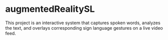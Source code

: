 # augmentedRealitySL
This project is an interactive system that captures spoken words, analyzes the text, and overlays corresponding sign language gestures on a live video feed.
